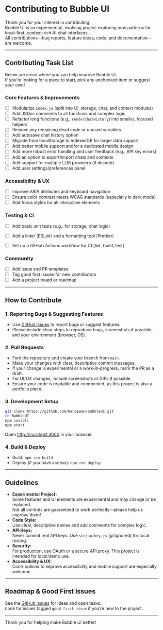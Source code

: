 # Contributing to Bubble UI

Thank you for your interest in contributing!  
Bubble UI is an experimental, evolving project exploring new patterns for local-first, context-rich AI chat interfaces.  
All contributions—bug reports, feature ideas, code, and documentation—are welcome.

---

## Contributing Task List

Below are areas where you can help improve Bubble UI.  
If you’re looking for a place to start, pick any unchecked item or suggest your own!

### Core Features & Improvements

- [ ] Modularize `index.js` (split into UI, storage, chat, and context modules)
- [ ] Add JSDoc comments to all functions and complex logic
- [ ] Refactor long functions (e.g., `renderChatHistory`) into smaller, focused helpers
- [ ] Remove any remaining dead code or unused variables
- [ ] Add autosave chat history option
- [ ] Migrate from localStorage to IndexedDB for larger data support
- [ ] Add better mobile support and/or a dedicated mobile design
- [ ] Add more robust error handling and user feedback (e.g., API key errors)
- [ ] Add an option to export/import chats and contexts
- [ ] Add support for multiple LLM providers (if desired)
- [ ] Add user settings/preferences panel

### Accessibility & UX

- [ ] Improve ARIA attributes and keyboard navigation
- [ ] Ensure color contrast meets WCAG standards (especially in dark mode)
- [ ] Add focus styles for all interactive elements

### Testing & CI

- [ ] Add basic unit tests (e.g., for storage, chat logic)
- [ ] Add a linter (ESLint) and a formatting tool (Prettier)
- [ ] Set up a GitHub Actions workflow for CI (lint, build, test)


### Community

- [ ] Add issue and PR templates
- [ ] Tag good first issues for new contributors
- [ ] Add a project board or roadmap

---

## How to Contribute

### 1. Reporting Bugs & Suggesting Features
- Use [GitHub Issues](https://github.com/KenoLeon/BubbleUI/issues) to report bugs or suggest features.
- Please include clear steps to reproduce bugs, screenshots if possible, and your environment (browser, OS).

### 2. Pull Requests
- Fork the repository and create your branch from `main`.
- Make your changes with clear, descriptive commit messages.
- If your change is experimental or a work-in-progress, mark the PR as a draft.
- For UI/UX changes, include screenshots or GIFs if possible.
- Ensure your code is readable and commented, as this project is also a portfolio piece.

### 3. Development Setup
```sh
git clone https://github.com/KenoLeon/BubbleUI.git
cd BubbleUI
npm install
npm start
```
Open [http://localhost:3000](http://localhost:3000) in your browser.

### 4. Build & Deploy
- Build: `npm run build`
- Deploy (if you have access): `npm run deploy`

---

## Guidelines

- **Experimental Project:**  
  Some features and UI elements are experimental and may change or be replaced.  
  Not all controls are guaranteed to work perfectly—please help us improve them!
- **Code Style:**  
  Use clear, descriptive names and add comments for complex logic.
- **API Keys:**  
  Never commit real API keys. Use `src/apikey.js` (gitignored) for local testing.
- **Security:**  
  For production, use OAuth or a secure API proxy. This project is intended for local/demo use.
- **Accessibility & UX:**  
  Contributions to improve accessibility and mobile support are especially welcome.

---

## Roadmap & Good First Issues

See the [GitHub Issues](https://github.com/KenoLeon/BubbleUI/issues) for ideas and open tasks.  
Look for issues tagged `good first issue` if you’re new to the project.

---

Thank you for helping make Bubble UI better!